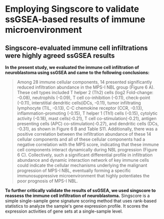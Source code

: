 # Employing Singscore to validate ssGSEA-based results of immune microenvironment

## Singscore-evaluated immune cell infiltrations were highly agreed ssGSEA results

**In the present study, we evaluated the immune cell infiltration of neuroblastoma using ssGSEA and came to the following conclusions:**

> Among 28 immune cellular components, 14 presented significantly reduced infiltration abundance in the MPS-I NBL group (Figure 6 A). These cell types included T helper 2 (Th2) cells (log2 Fold-change: -0.08), neutrophils (-0.09), T cell co-inhibition (-0.11), check-point (-0.11), interstitial dendritic cells(iDCs, -0.11), tumor infiltrating lymphocyte (TIL, -0.13), C-C chemokine receptor (CCR, -0.13), inflammation-promoting (-0.15), T helper 1 (Th1) cells (-0.15),  cytolytic activity (-0.18), mast cells(-0.21), T cell co-stimulation(-0.21), antigen presenting cells (APC) co-stimulation(-0.27), and dendritic cells (DCs, -0.31), as shown in Figure 6 B and Table S11. Additionally, there was a positive correlation between the infiltration abundance of these 14 cellular components and all of these cellular components had a negative correlation with the MPS score, indicating that these immune cell components interact dynamically during NBL progression (Figure 6 C). Collectively, such a significant differential profile in infiltration abundance and dynamic interaction network of key immune cells could indicate the cellular mechanisms underlying the malignant progression of MPS-I NBL, eventually forming a specific immunosuppressive microenvironment that highly potentiates the poor prognosis of MPS-I NBL.

**To further critically validate the results of ssGSEA, we used singscore to reassess the immune cell infiltration of neuroblastoma.**
Singscore is a simple single-sample gene signature scoring method that uses rank-based statistics to analyze the sample's gene expression profile. It scores the expression activities of gene sets at a single-sample level.
